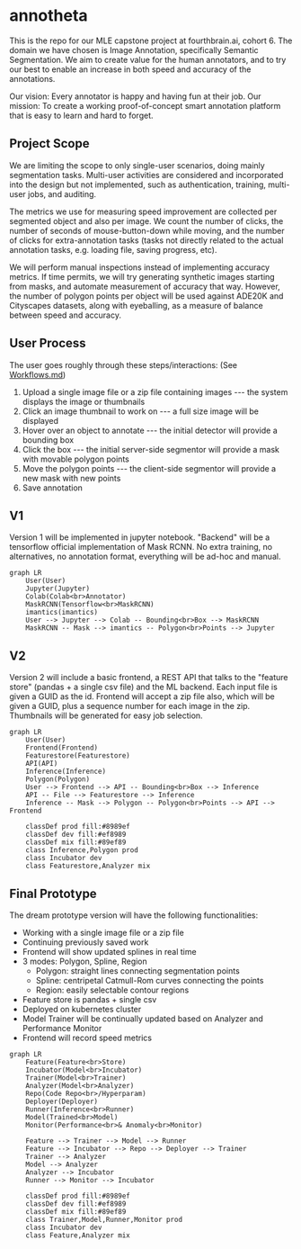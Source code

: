 # annotheta



This is the repo for our MLE capstone project at fourthbrain.ai, cohort 6. The domain we have chosen is Image Annotation, specifically Semantic Segmentation. We aim to create value for the human annotators, and to try our best to enable an increase in both speed and accuracy of the annotations.

Our vision: Every annotator is happy and having fun at their job. Our mission: To create a working proof-of-concept smart annotation platform that is easy to learn and hard to forget.



## Project Scope

We are limiting the scope to only single-user scenarios, doing mainly segmentation tasks. Multi-user activities are considered and incorporated into the design but not implemented, such as authentication, training, multi-user jobs, and auditing.

The metrics we use for measuring speed improvement are collected per segmented object and also per image. We count the number of clicks, the number of seconds of mouse-button-down while moving, and the number of clicks for extra-annotation tasks (tasks not directly related to the actual annotation tasks, e.g. loading file, saving progress, etc).

We will perform manual inspections instead of implementing accuracy metrics. If time permits, we will try generating synthetic images starting from masks, and automate measurement of accuracy that way. However, the number of polygon points per object will be used against ADE20K and Cityscapes datasets, along with eyeballing, as a measure of balance between speed and accuracy.



## User Process

The user goes roughly through these steps/interactions: (See [Workflows.md](docs/Workflows.md))

1. Upload a single image file or a zip file containing images --- the system displays the image or thumbnails
2. Click an image thumbnail to work on --- a full size image will be displayed
3. Hover over an object to annotate --- the initial detector will provide a bounding box
4. Click the box --- the initial server-side segmentor will provide a mask with movable polygon points
5. Move the polygon points --- the client-side segmentor will provide a new mask with new points
6. Save annotation



## V1

Version 1 will be implemented in jupyter notebook. "Backend" will be a tensorflow official implementation of Mask RCNN. No extra training, no alternatives, no annotation format, everything will be ad-hoc and manual.

```mermaid
graph LR
	User(User)
	Jupyter(Jupyter)
	Colab(Colab<br>Annotator)
	MaskRCNN(Tensorflow<br>MaskRCNN)
	imantics(imantics)
	User --> Jupyter --> Colab -- Bounding<br>Box --> MaskRCNN
	MaskRCNN -- Mask --> imantics -- Polygon<br>Points --> Jupyter
```



## V2

Version 2 will include a basic frontend, a REST API that talks to the "feature store" (pandas + a single csv file) and the ML backend. Each input file is given a GUID as the id. Frontend will accept a zip file also, which will be given a GUID, plus a sequence number for each image in the zip. Thumbnails will be generated for easy job selection.

```mermaid
graph LR
	User(User)
	Frontend(Frontend)
	Featurestore(Featurestore)
	API(API)
	Inference(Inference)
	Polygon(Polygon)
	User --> Frontend --> API -- Bounding<br>Box --> Inference
	API -- File --> Featurestore --> Inference
	Inference -- Mask --> Polygon -- Polygon<br>Points --> API --> Frontend

	classDef prod fill:#8989ef
	classDef dev fill:#ef8989
	classDef mix fill:#89ef89
	class Inference,Polygon prod
	class Incubator dev
	class Featurestore,Analyzer mix
```



## Final Prototype

The dream prototype version will have the following functionalities:

- Working with a single image file or a zip file
- Continuing previously saved work
- Frontend will show updated splines in real time
- 3 modes: Polygon, Spline, Region
  - Polygon: straight lines connecting segmentation points
  - Spline: centripetal Catmull-Rom curves connecting the points
  - Region: easily selectable contour regions
- Feature store is pandas + single csv
- Deployed on kubernetes cluster
- Model Trainer will be continually updated based on Analyzer and Performance Monitor
- Frontend will record speed metrics



```mermaid
graph LR
	Feature(Feature<br>Store)
	Incubator(Model<br>Incubator)
	Trainer(Model<br>Trainer)
	Analyzer(Model<br>Analyzer)
	Repo(Code Repo<br>/Hyperparam)
	Deployer(Deployer)
	Runner(Inference<br>Runner)
	Model(Trained<br>Model)
	Monitor(Performance<br>& Anomaly<br>Monitor)

	Feature --> Trainer --> Model --> Runner
	Feature --> Incubator --> Repo --> Deployer --> Trainer
	Trainer --> Analyzer
	Model --> Analyzer
	Analyzer --> Incubator
	Runner --> Monitor --> Incubator

	classDef prod fill:#8989ef
	classDef dev fill:#ef8989
	classDef mix fill:#89ef89
	class Trainer,Model,Runner,Monitor prod
	class Incubator dev
	class Feature,Analyzer mix
```

